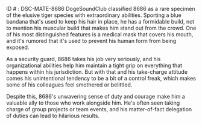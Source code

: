 ID # : DSC-MATE-8686
DogeSoundClub classified 8686 as a rare specimen of the elusive tiger species with extraordinary abilities. Sporting a blue bandana that's used to keep his hair in place, he has a formidable build, not to mention his muscular build that makes him stand out from the crowd. One of his most distinguished features is a medical mask that covers his mouth, and it's rumored that it's used to prevent his human form from being exposed.

As a security guard, 8686 takes his job very seriously, and his organizational abilities help him maintain a tight grip on everything that happens within his jurisdiction. But with that and his take-charge attitude comes his unintentional tendency to be a bit of a control freak, which makes some of his colleagues feel smothered or belittled.

Despite this, 8686's unwavering sense of duty and courage make him a valuable ally to those who work alongside him. He's often seen taking charge of group projects or team events, and his matter-of-fact delegation of duties can lead to hilarious results.